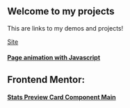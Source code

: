 ## Welcome to my projects
This are links to my demos and projects!

[Site](https://simocava.github.io/Projects/)

#### [Page animation with Javascript](https://simocava.github.io/Projects/page-animation-with-javascript)

## Frontend Mentor:
#### [Stats Preview Card Component Main](https://simocava.github.io/Projects/stats-preview-card-component-main)
